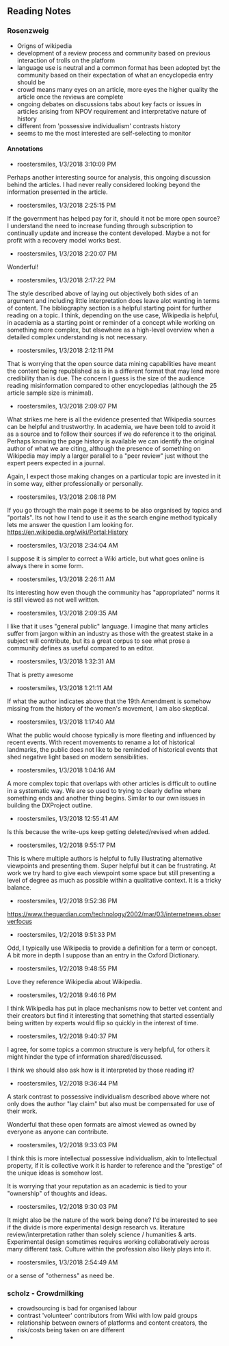 ## Reading Notes

### Rosenzweig
- Origns of wikipedia
- development of a review process and community based on previous interaction of trolls on the platform
- language use is neutral and a common format has been adopted byt the community based on their expectation of what an encyclopedia entry should be
- crowd means many eyes on an article, more eyes the higher quality the article once the reviews are complete
- ongoing debates on discussions tabs about key facts or issues in articles arising from NPOV requirement and interpretative nature of history
- different from 'possessive individualism' contrasts history 
- seems to me the most interested are self-selecting to monitor

#### Annotations
- roostersmiles, 1/3/2018 3:10:09 PM

Perhaps another interesting source for analysis, this ongoing discussion behind the articles. I had never really considered looking beyond the information presented in the article. 

- roostersmiles, 1/3/2018 2:25:15 PM

If the government has helped pay for it, should it not be more open source? I understand the need to increase funding through subscription to continually update and increase the content developed. Maybe a not for profit with a recovery model works best.

- roostersmiles, 1/3/2018 2:20:07 PM

Wonderful! 

- roostersmiles, 1/3/2018 2:17:22 PM

The style described above of laying out objectively both sides of an argument and including little interpretation does leave alot wanting in terms of content. The bibliography section is a helpful starting point for further reading on a topic.
I think, depending on the use case, Wikipedia is helpful, in academia as a starting point or reminder of a concept while working on something more complex, but elsewhere as a high-level overview when a detailed complex understanding is not necessary.

- roostersmiles, 1/3/2018 2:12:11 PM

That is worrying that the open source data mining capabilities have meant the content being republished as is in a different format that may lend more credibility than is due. The concern I guess is the size of the audience reading misinformation compared to other encyclopedias (although the 25 article sample size is minimal). 

- roostersmiles, 1/3/2018 2:09:07 PM

What strikes me here is all the evidence presented that Wikipedia sources can be helpful and trustworthy. In academia, we have been told to avoid it as a source and to follow their sources if we do reference it to the original. Perhaps knowing the page history is available we can identify the original author of what we are citing, although the presence of something on Wikipedia may imply a larger parallel to a "peer review" just without the expert peers expected in a journal. 

Again, I expect those making changes on a particular topic are invested in it in some way, either professionally or personally. 

- roostersmiles, 1/3/2018 2:08:18 PM

If you go through the main page it seems to be also organised by topics and "portals". Its not how I tend to use it as the search engine method typically lets me answer the question I am looking for. https://en.wikipedia.org/wiki/Portal:History 

- roostersmiles, 1/3/2018 2:34:04 AM

I suppose it is simpler to correct a Wiki article, but what goes online is always there in some form. 

- roostersmiles, 1/3/2018 2:26:11 AM

Its interesting how even though the community has "appropriated" norms it is still viewed as not well written. 

- roostersmiles, 1/3/2018 2:09:35 AM

I like that it uses "general public" language. I imagine that many articles suffer from jargon within an industry as those with the greatest stake in a subject will contribute, but its a great corpus to see what prose a community defines as useful compared to an editor.

- roostersmiles, 1/3/2018 1:32:31 AM

That is pretty awesome

- roostersmiles, 1/3/2018 1:21:11 AM

If what the author indicates above that the 19th Amendment is somehow missing from the history of the women's movement, I am also skeptical.

- roostersmiles, 1/3/2018 1:17:40 AM

What the public would choose typically is more fleeting and influenced by recent events. With recent movements to rename a lot of historical landmarks, the public does not like to be reminded of historical events that shed negative light based on modern sensibilities. 

- roostersmiles, 1/3/2018 1:04:16 AM

A more complex topic that overlaps with other articles is difficult to outline in a systematic way. We are so used to trying to clearly define where something ends and another thing begins. 
Similar to our own issues in building the DXProject outline.

- roostersmiles, 1/3/2018 12:55:41 AM

Is this because the write-ups keep getting deleted/revised when added.

- roostersmiles, 1/2/2018 9:55:17 PM

This is where multiple authors is helpful to fully illustrating alternative viewpoints and presenting them. Super helpful but it can be frustrating. At work we try hard to give each viewpoint some space but still presenting a level of degree as much as possible within a qualitative context. It is a tricky balance.

- roostersmiles, 1/2/2018 9:52:36 PM

https://www.theguardian.com/technology/2002/mar/03/internetnews.observerfocus

- roostersmiles, 1/2/2018 9:51:33 PM

Odd, I typically use Wikipedia to provide a definition for a term or concept. A bit more in depth I suppose than an entry in the Oxford Dictionary. 

- roostersmiles, 1/2/2018 9:48:55 PM

Love they reference Wikipedia about Wikipedia.

- roostersmiles, 1/2/2018 9:46:16 PM

I think Wikipedia has put in place mechanisms now to better vet content and their creators but find it interesting that something that started essentially being written by experts would flip so quickly in the interest of time.

- roostersmiles, 1/2/2018 9:40:37 PM

I agree, for some topics a common structure is very helpful, for others it might hinder the type of information shared/discussed. 

I think we should also ask how is it interpreted by those reading it? 

- roostersmiles, 1/2/2018 9:36:44 PM

A stark contrast to possessive individualism described above where not only does the author "lay claim" but also must be compensated for use of their work.

Wonderful that these open formats are almost viewed as owned by everyone as anyone can contribute.

- roostersmiles, 1/2/2018 9:33:03 PM

I think this is more intellectual possessive individualism, akin to Intellectual property, if it is collective work it is harder to reference and the "prestige" of the unique ideas is somehow lost. 

It is worrying that your reputation as an academic is tied to your "ownership" of thoughts and ideas.

- roostersmiles, 1/2/2018 9:30:03 PM

It might also be the nature of the work being done? I'd be interested to see if the divide is more experimental design research vs. literature review/interpretation rather than solely science / humanities & arts. Experimental design sometimes requires working collaboratively across many different task. Culture within the profession also likely plays into it.

- roostersmiles, 1/3/2018 2:54:49 AM

or a sense of "otherness" as need be. 

### scholz - Crowdmilking
- crowdsourcing is bad for organised labour
- contrast 'volunteer' contributors from Wiki with low paid groups 
- relationship between owners of platforms and content creators, the risk/costs being taken on are different
-
